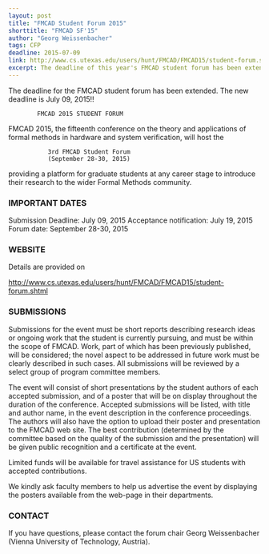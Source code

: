 ```yaml
---
layout: post
title: "FMCAD Student Forum 2015"
shorttitle: "FMCAD SF'15"
author: "Georg Weissenbacher"
tags: CFP
deadline: 2015-07-09
link: http://www.cs.utexas.edu/users/hunt/FMCAD/FMCAD15/student-forum.shtml
excerpt: The deadline of this year's FMCAD student forum has been extended - the new deadline is July 09, 2015.
---
```


The deadline for the FMCAD student forum has been
extended. The new deadline is July 09, 2015!!

            FMCAD 2015 STUDENT FORUM

FMCAD 2015, the fifteenth conference on the theory and
applications of formal methods in hardware and system
verification, will host the

               3rd FMCAD Student Forum
               (September 28-30, 2015)

providing a platform for graduate students at any career
stage to introduce their research to the wider Formal Methods
community.

### IMPORTANT DATES

Submission Deadline: July 09, 2015
Acceptance notification: July 19, 2015
Forum date: September 28-30, 2015

### WEBSITE

Details are provided on

http://www.cs.utexas.edu/users/hunt/FMCAD/FMCAD15/student-forum.shtml

### SUBMISSIONS

Submissions for the event must be short reports describing
research ideas or ongoing work that the student is currently pursuing,
and must be within the  scope of FMCAD.  Work, part of which has been
previously published, will be considered; the novel aspect to be
addressed in future work must be clearly described in such cases.  All
submissions will be reviewed by a select group of program committee
members.

The event will consist of short presentations by the student
authors of each accepted submission, and of a poster that
will be on display throughout the duration of the
conference.  Accepted submissions will be listed, with title
and author name, in the event description in the conference
proceedings.  The authors will also have the option to
upload their poster and presentation to the FMCAD web site.
The best contribution (determined by the committee based
on the quality of the submission and the presentation)
will be given public recognition and a certificate at the event.

Limited funds will be available for travel assistance for
US students with accepted contributions.

We kindly ask faculty members to help us advertise the event
by displaying the posters available from the web-page in
their departments.

### CONTACT

If you have questions, please contact the forum chair
Georg Weissenbacher (Vienna University of Technology, Austria).

